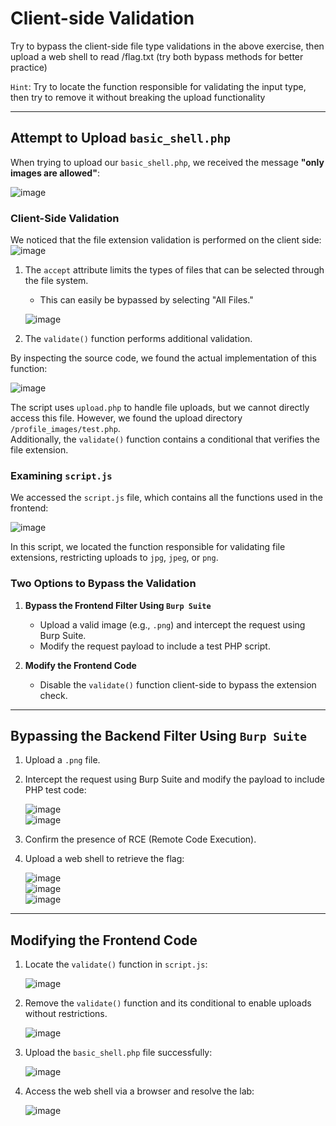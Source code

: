 # Client-side Validation

Try to bypass the client-side file type validations in the above exercise, then upload a web shell to read /flag.txt (try both bypass methods for better practice)

`Hint`: Try to locate the function responsible for validating the input type, then try to remove it without breaking the upload functionality

---

## Attempt to Upload `basic_shell.php`  

When trying to upload our `basic_shell.php`, we received the message **"only images are allowed"**:  

![image](https://github.com/user-attachments/assets/52f7fdb7-b64c-475c-9406-a8cb71966773)  

### Client-Side Validation  

We noticed that the file extension validation is performed on the client side:  
![image](https://github.com/user-attachments/assets/764a21f9-abd3-45d7-8559-2d3793e38af7)


1. The `accept` attribute limits the types of files that can be selected through the file system.  
   - This can easily be bypassed by selecting "All Files."  

   ![image](https://github.com/user-attachments/assets/c7c7cd77-0b14-482c-80c8-b42bc1f7c609)  

2. The `validate()` function performs additional validation.  

By inspecting the source code, we found the actual implementation of this function:  

![image](https://github.com/user-attachments/assets/1de8e730-a295-4f7a-95a9-7e1a9cfdde6a)  

The script uses `upload.php` to handle file uploads, but we cannot directly access this file. However, we found the upload directory `/profile_images/test.php`.  
Additionally, the `validate()` function contains a conditional that verifies the file extension.  

### Examining `script.js`  

We accessed the `script.js` file, which contains all the functions used in the frontend:  

![image](https://github.com/user-attachments/assets/600f7a67-0d0a-483e-8e07-4e11836d9e3d)  

In this script, we located the function responsible for validating file extensions, restricting uploads to `jpg`, `jpeg`, or `png`.  

### Two Options to Bypass the Validation  

1. **Bypass the Frontend Filter Using `Burp Suite`**  
   - Upload a valid image (e.g., `.png`) and intercept the request using Burp Suite.  
   - Modify the request payload to include a test PHP script.  

2. **Modify the Frontend Code**  
   - Disable the `validate()` function client-side to bypass the extension check.  

---

## Bypassing the Backend Filter Using `Burp Suite`  

1. Upload a `.png` file.  
2. Intercept the request using Burp Suite and modify the payload to include PHP test code:  

   ![image](https://github.com/user-attachments/assets/a0ff3157-782f-4438-99a5-58df6d96ac46)  
   ![image](https://github.com/user-attachments/assets/8c3728d4-4d09-4762-8f47-ba9fca626ca5)  

3. Confirm the presence of RCE (Remote Code Execution).  
4. Upload a web shell to retrieve the flag:  

   ![image](https://github.com/user-attachments/assets/e04aea65-6e77-4929-b2ec-6fabd8911930)  
   ![image](https://github.com/user-attachments/assets/d0dbfb23-9d27-41cf-95a9-f4276045aee0)  
   ![image](https://github.com/user-attachments/assets/28ff74c7-5384-47ee-bed2-022f125a5e95)  

---

## Modifying the Frontend Code  

1. Locate the `validate()` function in `script.js`:  

   ![image](https://github.com/user-attachments/assets/f63290c8-04d5-40f5-b0eb-26484888590e)  

2. Remove the `validate()` function and its conditional to enable uploads without restrictions.  

   ![image](https://github.com/user-attachments/assets/450597c9-6f26-4731-98c9-0d1eedf396c6)  

3. Upload the `basic_shell.php` file successfully:  

   ![image](https://github.com/user-attachments/assets/5c25caf6-1337-4e29-991e-178ee4cd0d79)  

4. Access the web shell via a browser and resolve the lab:  

   ![image](https://github.com/user-attachments/assets/31e1d577-1e1c-46d5-bb9c-7266a4e9f362)  









